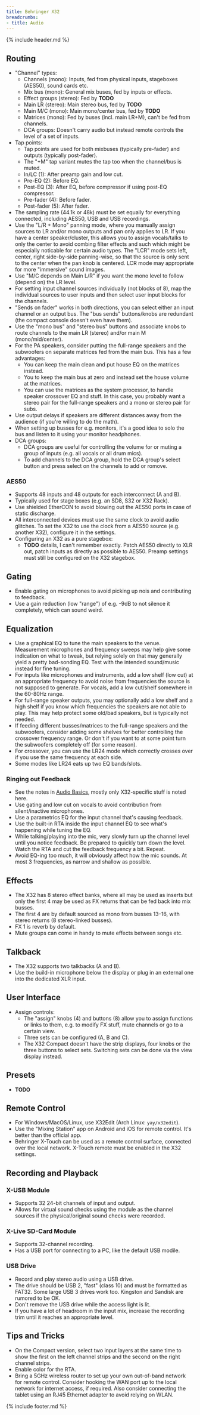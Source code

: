 ```yaml
---
title: Behringer X32
breadcrumbs:
- title: Audio
---
```

{% include header.md %}

## Routing

- "Channel" types:
    - Channels (mono): Inputs, fed from physical inputs, stageboxes (AES50), sound cards etc.
    - Mix bus (mono): General mix buses, fed by inputs or effects.
    - Effect groups (stereo): Fed by **TODO**
    - Main LR (stereo): Main stereo bus, fed by **TODO**
    - Main M/C (mono): Main mono/center bus, fed by **TODO**
    - Matrices (mono): Fed by buses (incl. main LR+M), can't be fed from channels.
    - DCA groups: Doesn't carry audio but instead remote controls the level of a set of inputs.
- Tap points:
    - Tap points are used for both mixbuses (typically pre-fader) and outputs (typically post-fader).
    - The "+M" tap variant mutes the tap too when the channel/bus is muted.
    - In/LC (1): After preamp gain and low cut.
    - Pre-EQ (2): Before EQ.
    - Post-EQ (3): After EQ, before compressor if using post-EQ compressor.
    - Pre-fader (4): Before fader.
    - Post-fader (5): After fader.
- The sampling rate (44.1k or 48k) must be set equally for everything connected, including AES50, USB and USB recordings.
- Use the "L/R + Mono" panning mode, where you manually assign sources to LR and/or mono outputs and pan only applies to LR. If you have a center speaker/cluster, this allows you to assign vocals/talks to only the center to avoid combing filter effects and such which might be especially noticable for certain audio types. The "LCR" mode sets left, center, right side-by-side panning-wise, so that the source is only sent to the center when the pan knob is centered. LCR mode may appropriate for more "immersive" sound images.
- Use "M/C depends on Main L/R" if you want the mono level to follow (depend on) the LR level.
- For setting input channel sources individually (not blocks of 8), map the individual sources to user inputs and then select user input blocks for the channels.
- "Sends on fader" works in both directions, you can select either an input channel or an output bus. The "bus sends" buttons/knobs are redundant (the compact console doesn't even have them).
- Use the "mono bus" and "stereo bus" buttons and associate knobs to route channels to the main LR (stereo) and/or main M (mono/mid/center).
- For the PA speakers, consider putting the full-range speakers and the subwoofers on separate matrices fed from the main bus. This has a few advantages:
    - You can keep the main clean and put house EQ on the matrices instead.
    - You to keep the main bus at zero and instead set the house volume at the matrices.
    - You can use the matrices as the system processor, to handle speaker crossover EQ and stuff. In this case, you probably want a stereo pair for the full-range speakers and a mono or stereo pair for subs.
- Use output delays if speakers are different distances away from the audience (if you're willing to do the math).
- When setting up busses for e.g. monitors, it's a good idea to solo the bus and listen to it using your monitor headphones.
- DCA groups:
    - DCA groups are useful for controlling the volume for or muting a group of inputs (e.g. all vocals or all drum mics).
    - To add channels to the DCA group, hold the DCA group's select button and press select on the channels to add or romove.

### AES50

- Supports 48 inputs and 48 outputs for each interconnect (A and B).
- Typically used for stage boxes (e.g. an SD8, S32 or X32 Rack).
- Use shielded EtherCON to avoid blowing out the AES50 ports in case of static discharge.
- All interconnected devices must use the same clock to avoid audio glitches. To set the X32 to use the clock from a AES50 source (e.g. another X32), configure it in the settings.
- Configuring an X32 as a pure stagebox:
    - **TODO** details, I can't remember exactly. Patch AES50 directly to XLR out, patch inputs as directly as possible to AES50. Preamp settings must still be configured on the X32 stagebox.

## Gating

- Enable gating on microphones to avoid picking up nois and contributing to feedback.
- Use a gain reduction (low "range") of e.g. -9dB to not silence it completely, which can sound weird.

## Equalization

- Use a graphical EQ to tune the main speakers to the venue. Measurement microphones and frequency sweeps may help give some indication on what to tweak, but relying solely on that may generally yield a pretty bad-sonding EQ. Test with the intended sound/music instead for fine tuning.
- For inputs like microphones and instruments, add a low shelf (low cut) at an appropriate frequency to avoid noise from frequencies the source is not supposed to generate. For vocals, add a low cut/shelf somewhere in the 60-80Hz range.
- For full-range speaker outputs, you may optionally add a low shelf and a high shelf if you know which frequencies the speakers are not able to play. This may help protect some old/bad speakers, but is typically not needed.
- If feeding different busses/matrices to the full-range speakers and the subwoofers, consider adding some shelves for better controlling the crossover frequency range. Or don't if you want to at some point turn the subwoofers completely off (for some reason).
- For crossover, you can use the LR24 mode which correctly crosses over if you use the same frequency at each side.
- Some modes like LR24 eats up two EQ bands/slots.

### Ringing out Feedback

- See the notes in [Audio Basics](/audio/audio-basics/), mostly only X32-specific stuff is noted here.
- Use gating and low cut on vocals to avoid contribution from silent/inactive microphones.
- Use a parametrics EQ for the input channel that's causing feedback.
- Use the built-in RTA inside the input channel EQ to see what's happening while tuning the EQ.
- While talking/playing into the mic, very slowly turn up the channel level until you notice feedback. Be prepared to quickly turn down the level. Watch the RTA and cut the feedback frequency a bit. Repeat.
- Avoid EQ-ing too much, it will obviously affect how the mic sounds. At most 3 frequencies, as narrow and shallow as possible.

## Effects

- The X32 has 8 stereo effect banks, where all may be used as inserts but only the first 4 may be used as FX returns that can be fed back into mix busses.
- The first 4 are by default sourced as mono from busses 13–16, with stereo returns (8 stereo-linked busses).
- FX 1 is reverb by default.
- Mute groups can come in handy to mute effects between songs etc.

## Talkback

- The X32 supports two talkbacks (A and B).
- Use the build-in microphone below the display or plug in an external one into the dedicated XLR input.

## User Interface

- Assign controls:
    - The "assign" knobs (4) and buttons (8) allow you to assign functions or links to them, e.g. to modify FX stuff, mute channels or go to a certain view.
    - Three sets can be configured (A, B and C).
    - The X32 Compact doesn't have the strip displays, four knobs or the three buttons to select sets. Switching sets can be done via the view display instead.

## Presets

- **TODO**

## Remote Control

- For Windows/MacOS/Linux, use X32Edit (Arch Linux: `yay/x32edit`).
- Use the "Mixing Station" app on Android and iOS for remote control. It's better than the official app.
- Behringer X-Touch can be used as a remote control surface, connected over the local network. X-Touch remote must be enabled in the X32 settings.

## Recording and Playback

### X-USB Module

- Supports 32 24-bit channels of input and output.
- Allows for virtual sound checks using the module as the channel sources if the physical/original sound checks were recorded.

### X-Live SD-Card Module

- Supports 32-channel recording.
- Has a USB port for connecting to a PC, like the default USB modile.

### USB Drive

- Record and play stereo audio using a USB drive.
- The drive should be USB 2, "fast" (class 10) and must be formatted as FAT32. Some large USB 3 drives work too. Kingston and Sandisk are rumored to be OK.
- Don't remove the USB drive while the access light is lit.
- If you have a lot of headroom in the input mix, increase the recording trim until it reaches an appropriate level.

## Tips and Tricks

- On the Compact version, select two input layers at the same time to show the first on the left channel strips and the second on the right channel strips.
- Enable color for the RTA.
- Bring a 5GHz wireless router to set up your own out-of-band network for remote control. Consider hooking the WAN port up to the local network for internet access, if required. Also consider connecting the tablet using an RJ45 Ethernet adapter to avoid relying on WLAN.

{% include footer.md %}
